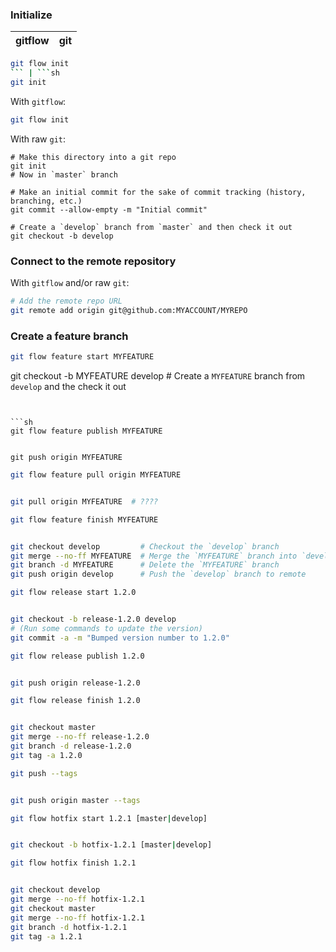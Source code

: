 ### Initialize

gitflow | git
--------|----
```sh
git flow init
``` | ```sh
git init
```

With `gitflow`:
```sh
git flow init
```

With raw `git`:
```
# Make this directory into a git repo
git init 
# Now in `master` branch

# Make an initial commit for the sake of commit tracking (history, branching, etc.)
git commit --allow-empty -m "Initial commit"

# Create a `develop` branch from `master` and then check it out
git checkout -b develop
```


### Connect to the remote repository

With `gitflow` and/or raw `git`:
```sh
# Add the remote repo URL
git remote add origin git@github.com:MYACCOUNT/MYREPO
```


### Create a feature branch


```sh
git flow feature start MYFEATURE
```

git checkout -b MYFEATURE develop  # Create a `MYFEATURE` branch from `develop` and the check it out
```


```sh
git flow feature publish MYFEATURE


git push origin MYFEATURE
```


```sh
git flow feature pull origin MYFEATURE


git pull origin MYFEATURE  # ????
```


```sh
git flow feature finish MYFEATURE


git checkout develop         # Checkout the `develop` branch
git merge --no-ff MYFEATURE  # Merge the `MYFEATURE` branch into `develop`. `--no-ff` creates a merge commit.
git branch -d MYFEATURE      # Delete the `MYFEATURE` branch
git push origin develop      # Push the `develop` branch to remote
```


```sh
git flow release start 1.2.0


git checkout -b release-1.2.0 develop
# (Run some commands to update the version)
git commit -a -m "Bumped version number to 1.2.0"
```


```sh
git flow release publish 1.2.0


git push origin release-1.2.0
```


```sh
git flow release finish 1.2.0


git checkout master
git merge --no-ff release-1.2.0
git branch -d release-1.2.0
git tag -a 1.2.0
```


```sh
git push --tags


git push origin master --tags
```


```sh
git flow hotfix start 1.2.1 [master|develop]


git checkout -b hotfix-1.2.1 [master|develop]
```


```sh
git flow hotfix finish 1.2.1


git checkout develop
git merge --no-ff hotfix-1.2.1
git checkout master
git merge --no-ff hotfix-1.2.1
git branch -d hotfix-1.2.1
git tag -a 1.2.1
```
